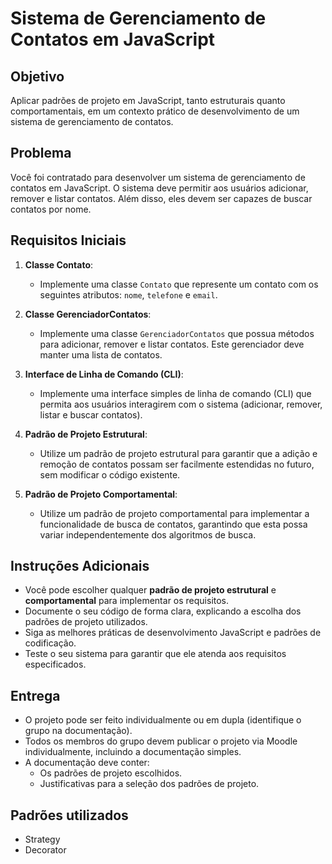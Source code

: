 # Sistema de Gerenciamento de Contatos em JavaScript

## Objetivo

Aplicar padrões de projeto em JavaScript, tanto estruturais quanto comportamentais, em um contexto prático de desenvolvimento de um sistema de gerenciamento de contatos.

## Problema

Você foi contratado para desenvolver um sistema de gerenciamento de contatos em JavaScript. O sistema deve permitir aos usuários adicionar, remover e listar contatos. Além disso, eles devem ser capazes de buscar contatos por nome.

## Requisitos Iniciais

1. **Classe Contato**: 
   - Implemente uma classe `Contato` que represente um contato com os seguintes atributos: `nome`, `telefone` e `email`.

2. **Classe GerenciadorContatos**:
   - Implemente uma classe `GerenciadorContatos` que possua métodos para adicionar, remover e listar contatos. Este gerenciador deve manter uma lista de contatos.

3. **Interface de Linha de Comando (CLI)**:
   - Implemente uma interface simples de linha de comando (CLI) que permita aos usuários interagirem com o sistema (adicionar, remover, listar e buscar contatos).

4. **Padrão de Projeto Estrutural**:
   - Utilize um padrão de projeto estrutural para garantir que a adição e remoção de contatos possam ser facilmente estendidas no futuro, sem modificar o código existente.

5. **Padrão de Projeto Comportamental**:
   - Utilize um padrão de projeto comportamental para implementar a funcionalidade de busca de contatos, garantindo que esta possa variar independentemente dos algoritmos de busca.

## Instruções Adicionais

- Você pode escolher qualquer **padrão de projeto estrutural** e **comportamental** para implementar os requisitos.
- Documente o seu código de forma clara, explicando a escolha dos padrões de projeto utilizados.
- Siga as melhores práticas de desenvolvimento JavaScript e padrões de codificação.
- Teste o seu sistema para garantir que ele atenda aos requisitos especificados.

## Entrega

- O projeto pode ser feito individualmente ou em dupla (identifique o grupo na documentação).
- Todos os membros do grupo devem publicar o projeto via Moodle individualmente, incluindo a documentação simples.
- A documentação deve conter:
  - Os padrões de projeto escolhidos.
  - Justificativas para a seleção dos padrões de projeto.

## Padrões utilizados

- Strategy
- Decorator